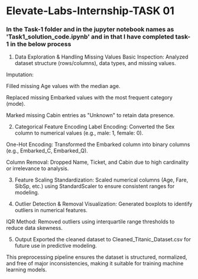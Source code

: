 # Elevate-Labs-Internship-TASK 01

### In the Task-1 folder and in the jupyter notebook names as 'Task1_solution_code.ipynb' and in that I have completed task-1 in the below process

1. Data Exploration & Handling Missing Values
Basic Inspection: Analyzed dataset structure (rows/columns), data types, and missing values.

Imputation:

Filled missing Age values with the median age.

Replaced missing Embarked values with the most frequent category (mode).

Marked missing Cabin entries as "Unknown" to retain data presence.

2. Categorical Feature Encoding
Label Encoding: Converted the Sex column to numerical values (e.g., male: 1, female: 0).

One-Hot Encoding: Transformed the Embarked column into binary columns (e.g., Embarked_C, Embarked_Q).

Column Removal: Dropped Name, Ticket, and Cabin due to high cardinality or irrelevance to analysis.

3. Feature Scaling
Standardization: Scaled numerical columns (Age, Fare, SibSp, etc.) using StandardScaler to ensure consistent ranges for modeling.

4. Outlier Detection & Removal
Visualization: Generated boxplots to identify outliers in numerical features.

IQR Method: Removed outliers using interquartile range thresholds to reduce data skewness.

5. Output
Exported the cleaned dataset to Cleaned_Titanic_Dataset.csv for future use in predictive modeling.

This preprocessing pipeline ensures the dataset is structured, normalized, and free of major inconsistencies, making it suitable for training machine learning models.


